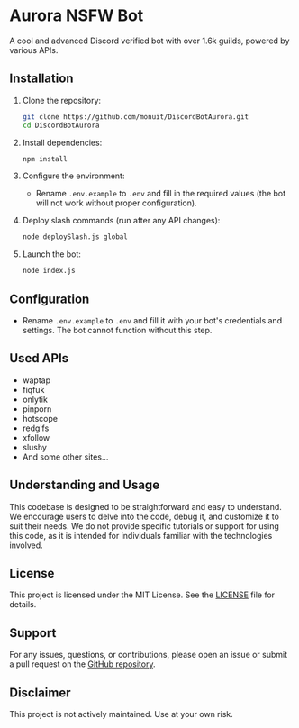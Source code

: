 # Aurora NSFW Bot

A cool and advanced Discord verified bot with over 1.6k guilds, powered by various APIs.

## Installation

1. Clone the repository:

   ```bash
   git clone https://github.com/monuit/DiscordBotAurora.git
   cd DiscordBotAurora
   ```

2. Install dependencies:

   ```bash
   npm install
   ```

3. Configure the environment:
   - Rename `.env.example` to `.env` and fill in the required values (the bot will not work without proper configuration).

4. Deploy slash commands (run after any API changes):

   ```bash
   node deploySlash.js global
   ```

5. Launch the bot:

   ```bash
   node index.js
   ```

## Configuration

- Rename `.env.example` to `.env` and fill it with your bot's credentials and settings. The bot cannot function without this step.

## Used APIs

- waptap
- fiqfuk
- onlytik
- pinporn
- hotscope
- redgifs
- xfollow
- slushy
- And some other sites...

## Understanding and Usage

This codebase is designed to be straightforward and easy to understand. We encourage users to delve into the code, debug it, and customize it to suit their needs. We do not provide specific tutorials or support for using this code, as it is intended for individuals familiar with the technologies involved.

## License

This project is licensed under the MIT License. See the [LICENSE](LICENSE) file for details.

## Support

For any issues, questions, or contributions, please open an issue or submit a pull request on the [GitHub repository](https://github.com/monuit/DiscordBotAurora).

## Disclaimer

This project is not actively maintained. Use at your own risk.
